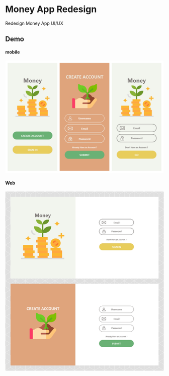 # Money App Redesign
Redesign Money App UI/UX

## Demo

#### mobile 
![Alt text](./src/img/mobile.jpg)

#### Web
![Alt text](./src/img/web.jpg)
